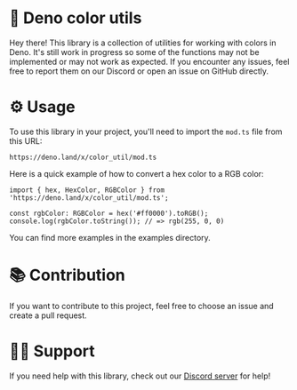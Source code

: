 # 🎨 Deno color utils
Hey there! This library is a collection of utilities for working with colors in Deno. It's still work in progress so 
some of the functions may not be implemented or may not work as expected. If you encounter any issues, feel free to 
report them on our Discord or open an issue on GitHub directly.

# ⚙️ Usage
To use this library in your project, you'll need to import the `mod.ts` file from this URL:
```
https://deno.land/x/color_util/mod.ts
```

Here is a quick example of how to convert a hex color to a RGB color:
```
import { hex, HexColor, RGBColor } from 'https://deno.land/x/color_util/mod.ts';

const rgbColor: RGBColor = hex('#ff0000').toRGB();
console.log(rgbColor.toString()); // => rgb(255, 0, 0) 
```

You can find more examples in the examples directory.

# 📚 Contribution
If you want to contribute to this project, feel free to choose an issue and create a pull request. 

# 🤷‍♀️ Support
If you need help with this library, check out our [Discord server](https://discord.metahond.codes) for help!